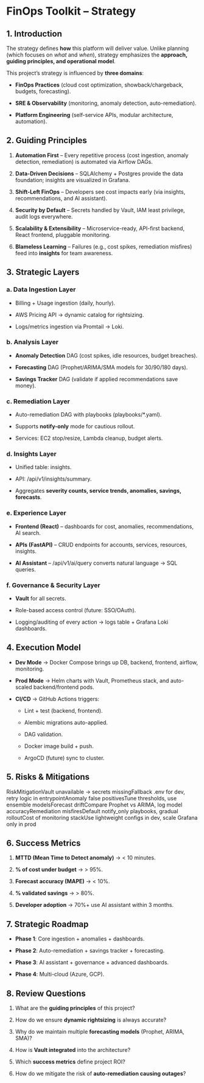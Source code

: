 FinOps Toolkit – Strategy
=========================

1\. Introduction
----------------

The strategy defines **how** this platform will deliver value. Unlike planning (which focuses on _what_ and _when_), strategy emphasizes the **approach, guiding principles, and operational model**.

This project’s strategy is influenced by **three domains**:

*   **FinOps Practices** (cloud cost optimization, showback/chargeback, budgets, forecasting).
    
*   **SRE & Observability** (monitoring, anomaly detection, auto-remediation).
    
*   **Platform Engineering** (self-service APIs, modular architecture, automation).
    

2\. Guiding Principles
----------------------

1.  **Automation First** – Every repetitive process (cost ingestion, anomaly detection, remediation) is automated via Airflow DAGs.
    
2.  **Data-Driven Decisions** – SQLAlchemy + Postgres provide the data foundation; insights are visualized in Grafana.
    
3.  **Shift-Left FinOps** – Developers see cost impacts early (via insights, recommendations, and AI assistant).
    
4.  **Security by Default** – Secrets handled by Vault, IAM least privilege, audit logs everywhere.
    
5.  **Scalability & Extensibility** – Microservice-ready, API-first backend, React frontend, pluggable monitoring.
    
6.  **Blameless Learning** – Failures (e.g., cost spikes, remediation misfires) feed into **insights** for team awareness.
    

3\. Strategic Layers
--------------------

### a. **Data Ingestion Layer**

*   Billing + Usage ingestion (daily, hourly).
    
*   AWS Pricing API → dynamic catalog for rightsizing.
    
*   Logs/metrics ingestion via Promtail → Loki.
    

### b. **Analysis Layer**

*   **Anomaly Detection** DAG (cost spikes, idle resources, budget breaches).
    
*   **Forecasting** DAG (Prophet/ARIMA/SMA models for 30/90/180 days).
    
*   **Savings Tracker** DAG (validate if applied recommendations save money).
    

### c. **Remediation Layer**

*   Auto-remediation DAG with playbooks (playbooks/\*.yaml).
    
*   Supports **notify-only** mode for cautious rollout.
    
*   Services: EC2 stop/resize, Lambda cleanup, budget alerts.
    

### d. **Insights Layer**

*   Unified table: insights.
    
*   API: /api/v1/insights/summary.
    
*   Aggregates **severity counts, service trends, anomalies, savings, forecasts**.
    

### e. **Experience Layer**

*   **Frontend (React)** – dashboards for cost, anomalies, recommendations, AI search.
    
*   **APIs (FastAPI)** – CRUD endpoints for accounts, services, resources, insights.
    
*   **AI Assistant** – /api/v1/ai/query converts natural language → SQL queries.
    

### f. **Governance & Security Layer**

*   **Vault** for all secrets.
    
*   Role-based access control (future: SSO/OAuth).
    
*   Logging/auditing of every action → logs table + Grafana Loki dashboards.
    

4\. Execution Model
-------------------

*   **Dev Mode** → Docker Compose brings up DB, backend, frontend, airflow, monitoring.
    
*   **Prod Mode** → Helm charts with Vault, Prometheus stack, and auto-scaled backend/frontend pods.
    
*   **CI/CD** → GitHub Actions triggers:
    
    *   Lint + test (backend, frontend).
        
    *   Alembic migrations auto-applied.
        
    *   DAG validation.
        
    *   Docker image build + push.
        
    *   ArgoCD (future) sync to cluster.
        

5\. Risks & Mitigations
-----------------------

RiskMitigationVault unavailable → secrets missingFallback .env for dev, retry logic in entrypointAnomaly false positivesTune thresholds, use ensemble modelsForecast driftCompare Prophet vs ARIMA, log model accuracyRemediation misfiresDefault notify\_only playbooks, gradual rolloutCost of monitoring stackUse lightweight configs in dev, scale Grafana only in prod

6\. Success Metrics
-------------------

1.  **MTTD (Mean Time to Detect anomaly)** → < 10 minutes.
    
2.  **% of cost under budget** → > 95%.
    
3.  **Forecast accuracy (MAPE)** → < 10%.
    
4.  **% validated savings** → > 80%.
    
5.  **Developer adoption** → 70%+ use AI assistant within 3 months.
    

7\. Strategic Roadmap
---------------------

*   **Phase 1**: Core ingestion + anomalies + dashboards.
    
*   **Phase 2**: Auto-remediation + savings tracker + forecasting.
    
*   **Phase 3**: AI assistant + governance + advanced dashboards.
    
*   **Phase 4**: Multi-cloud (Azure, GCP).
    

8\. Review Questions
--------------------

1.  What are the **guiding principles** of this project?
    
2.  How do we ensure **dynamic rightsizing** is always accurate?
    
3.  Why do we maintain multiple **forecasting models** (Prophet, ARIMA, SMA)?
    
4.  How is **Vault integrated** into the architecture?
    
5.  Which **success metrics** define project ROI?
    
6.  How do we mitigate the risk of **auto-remediation causing outages**?